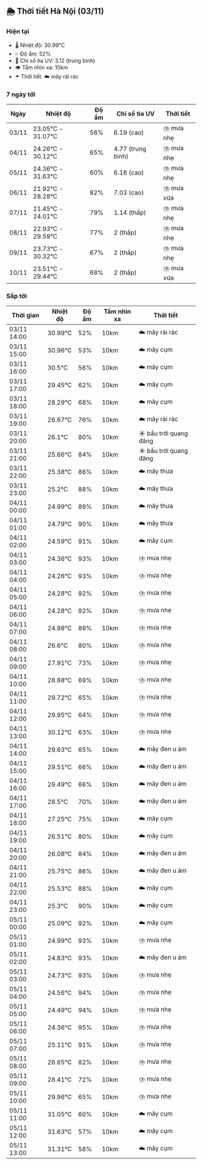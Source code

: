 ## 🌦️ Thời tiết Hà Nội (03/11)

### Hiện tại

- 🌡️ Nhiệt độ: 30.99℃
- 💦 Độ ẩm: 52%
- 🌟 Chỉ số tia UV: 3.12 (trung bình)
- 👁️ Tầm nhìn xa: 10km
- ☂️ Thời tiết: ☁️ mây rải rác

### 7 ngày tới

| Ngày | Nhiệt độ | Độ ẩm | Chỉ số tia UV | Thời tiết |
| --- | --- | --- | --- | --- |
| 03/11 | 23.05℃ - 31.07℃ | 56% | 6.19 (cao) | ⛈️ mưa nhẹ |
| 04/11 | 24.26℃ - 30.12℃ | 65% | 4.77 (trung bình) | ⛈️ mưa nhẹ |
| 05/11 | 24.36℃ - 31.63℃ | 60% | 6.16 (cao) | ⛈️ mưa nhẹ |
| 06/11 | 21.92℃ - 28.28℃ | 82% | 7.03 (cao) | ⛈️ mưa vừa |
| 07/11 | 21.45℃ - 24.01℃ | 79% | 1.14 (thấp) | ⛈️ mưa nhẹ |
| 08/11 | 22.93℃ - 29.59℃ | 77% | 2 (thấp) | ⛈️ mưa nhẹ |
| 09/11 | 23.73℃ - 30.32℃ | 67% | 2 (thấp) | ⛈️ mưa nhẹ |
| 10/11 | 23.51℃ - 29.44℃ | 68% | 2 (thấp) | ⛈️ mưa vừa |

### Sắp tới

| Thời gian | Nhiệt độ | Độ ẩm | Tầm nhìn xa | Thời tiết |
| --- | --- | --- | --- | --- |
| 03/11 14:00 | 30.99℃ | 52% | 10km | ☁️ mây rải rác |
| 03/11 15:00 | 30.96℃ | 53% | 10km | ☁️ mây cụm |
| 03/11 16:00 | 30.5℃ | 56% | 10km | ☁️ mây cụm |
| 03/11 17:00 | 29.45℃ | 62% | 10km | ☁️ mây cụm |
| 03/11 18:00 | 28.29℃ | 68% | 10km | ☁️ mây cụm |
| 03/11 19:00 | 26.67℃ | 76% | 10km | ☁️ mây rải rác |
| 03/11 20:00 | 26.1℃ | 80% | 10km | ☀️ bầu trời quang đãng |
| 03/11 21:00 | 25.66℃ | 84% | 10km | ☀️ bầu trời quang đãng |
| 03/11 22:00 | 25.38℃ | 86% | 10km | ☁️ mây thưa |
| 03/11 23:00 | 25.2℃ | 88% | 10km | ☁️ mây thưa |
| 04/11 00:00 | 24.99℃ | 89% | 10km | ☁️ mây thưa |
| 04/11 01:00 | 24.79℃ | 90% | 10km | ☁️ mây thưa |
| 04/11 02:00 | 24.59℃ | 91% | 10km | ☁️ mây cụm |
| 04/11 03:00 | 24.36℃ | 93% | 10km | ⛈️ mưa nhẹ |
| 04/11 04:00 | 24.26℃ | 93% | 10km | ⛈️ mưa nhẹ |
| 04/11 05:00 | 24.28℃ | 92% | 10km | ⛈️ mưa nhẹ |
| 04/11 06:00 | 24.28℃ | 92% | 10km | ⛈️ mưa nhẹ |
| 04/11 07:00 | 24.98℃ | 89% | 10km | ⛈️ mưa nhẹ |
| 04/11 08:00 | 26.6℃ | 80% | 10km | ⛈️ mưa nhẹ |
| 04/11 09:00 | 27.91℃ | 73% | 10km | ⛈️ mưa nhẹ |
| 04/11 10:00 | 28.88℃ | 69% | 10km | ⛈️ mưa nhẹ |
| 04/11 11:00 | 29.72℃ | 65% | 10km | ⛈️ mưa nhẹ |
| 04/11 12:00 | 29.95℃ | 64% | 10km | ⛈️ mưa nhẹ |
| 04/11 13:00 | 30.12℃ | 63% | 10km | ⛈️ mưa nhẹ |
| 04/11 14:00 | 29.63℃ | 65% | 10km | ☁️ mây đen u ám |
| 04/11 15:00 | 29.51℃ | 66% | 10km | ☁️ mây đen u ám |
| 04/11 16:00 | 29.49℃ | 66% | 10km | ☁️ mây đen u ám |
| 04/11 17:00 | 28.5℃ | 70% | 10km | ☁️ mây đen u ám |
| 04/11 18:00 | 27.25℃ | 75% | 10km | ☁️ mây cụm |
| 04/11 19:00 | 26.51℃ | 80% | 10km | ☁️ mây cụm |
| 04/11 20:00 | 26.08℃ | 84% | 10km | ☁️ mây đen u ám |
| 04/11 21:00 | 25.75℃ | 86% | 10km | ☁️ mây đen u ám |
| 04/11 22:00 | 25.53℃ | 88% | 10km | ☁️ mây cụm |
| 04/11 23:00 | 25.3℃ | 90% | 10km | ☁️ mây cụm |
| 05/11 00:00 | 25.09℃ | 92% | 10km | ☁️ mây cụm |
| 05/11 01:00 | 24.99℃ | 93% | 10km | ⛈️ mưa nhẹ |
| 05/11 02:00 | 24.83℃ | 93% | 10km | ☁️ mây đen u ám |
| 05/11 03:00 | 24.73℃ | 93% | 10km | ⛈️ mưa nhẹ |
| 05/11 04:00 | 24.56℃ | 94% | 10km | ⛈️ mưa nhẹ |
| 05/11 05:00 | 24.49℃ | 94% | 10km | ⛈️ mưa nhẹ |
| 05/11 06:00 | 24.36℃ | 95% | 10km | ⛈️ mưa nhẹ |
| 05/11 07:00 | 25.11℃ | 91% | 10km | ⛈️ mưa nhẹ |
| 05/11 08:00 | 26.65℃ | 82% | 10km | ⛈️ mưa nhẹ |
| 05/11 09:00 | 28.41℃ | 72% | 10km | ⛈️ mưa nhẹ |
| 05/11 10:00 | 29.96℃ | 65% | 10km | ⛈️ mưa nhẹ |
| 05/11 11:00 | 31.05℃ | 60% | 10km | ☁️ mây cụm |
| 05/11 12:00 | 31.63℃ | 57% | 10km | ☁️ mây cụm |
| 05/11 13:00 | 31.31℃ | 58% | 10km | ☁️ mây cụm |
